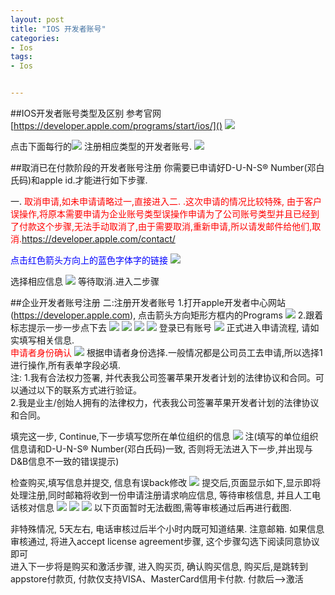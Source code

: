 ```yaml
---
layout: post
title: "IOS 开发者账号"
categories:
- Ios
tags:
- Ios


---
```


##IOS开发者账号类型及区别
参考官网
[https://developer.apple.com/programs/start/ios/]()
![](http://xjliao-images.qiniudn.com/compare_programs.png)

点击下面每行的![](http://xjliao-images.qiniudn.com/enroll_now.jpg) 注册相应类型的开发者账号.
![](http://xjliao-images.qiniudn.com/choosing_an_ios_developer_program.jpg)

##取消已在付款阶段的开发者账号注册
你需要已申请好D-U-N-S® Number(邓白氏码)和apple id.才能进行如下步骤.

一. <font color=red>取消申请,如未申请请略过一,直接进入二.
.这次申请的情况比较特殊, 由于客户误操作,将原本需要申请为企业账号类型误操作申请为了公司账号类型并且已经到了付款这个步骤,无法手动取消了,由于需要取消,重新申请,所以请发邮件给他们,取消.https://developer.apple.com/contact/</font>

<font color=blue>点击红色箭头方向上的蓝色字体字的链接</font>
![](http://xjliao-images.qiniudn.com/apple_developer_contact.jpg)

选择相应信息
![](http://xjliao-images.qiniudn.com/099BEDED-3523-44CF-BED2-735719B614D8.jpg)
等待取消.进入二步骤

##企业开发者账号注册
二:注册开发者账号
1.打开apple开发者中心网站(https://developer.apple.com), 点击箭头方向矩形方框内的Programs
![](http://xjliao-images.qiniudn.com/A187F79B-5693-473C-AE39-FF82BFFA3429.jpg)
2.跟着标志提示一步一步点下去
![](http://xjliao-images.qiniudn.com/E60AF95D-C308-47BF-926B-245C04A90A6B.jpg)
![](http://xjliao-images.qiniudn.com/017F6CCB-FA90-4611-928F-A69B4ABF4094.jpg)
![](http://xjliao-images.qiniudn.com/D636566E-D308-4244-B58A-8D446BC994F2.jpg)
![](http://xjliao-images.qiniudn.com/1DB1AC01-3ABD-4336-826F-733FDAFD0310.jpg)
登录已有账号
![](http://xjliao-images.qiniudn.com/1E085225-7B1F-4CD6-8326-B3DC3EF6BA2A.jpg)
正式进入申请流程, 请如实填写相关信息.  
<font color=red>申请者身份确认</font>
![](http://xjliao-images.qiniudn.com/234B6735-BA18-44DA-A160-D9CFE34CC243.jpg)
根据申请者身份选择.一般情况都是公司员工去申请,所以选择1进行操作,所有表单字段必填.  
注: 1.我有合法权力签署, 并代表我公司签署苹果开发者计划的法律协议和合同。可以通过以下的联系方式进行验证。  
2.我是业主/创始人拥有的法律权力，代表我公司签署苹果开发者计划的法律协议和合同。

填完这一步, Continue,下一步填写您所在单位组织的信息
![](http://xjliao-images.qiniudn.com/67FDD6FA-F575-4AEE-8DAD-521F88FFEC1F.jpg)
注(填写的单位组织信息请和D-U-N-S® Number(邓白氏码)一致, 否则将无法进入下一步,并出现与D&B信息不一致的错误提示)

检查购买,填写信息并提交, 信息有误back修改
![](http://xjliao-images.qiniudn.com/941610FB-8F5B-48FE-8D01-0E48D38538FD.jpg)
提交后,页面显示如下,显示即将处理注册,同时邮箱将收到一份申请注册请求响应信息, 等待审核信息, 并且人工电话核对信息
![](http://xjliao-images.qiniudn.com/FF433CB5-4158-476D-B1FE-8A539F666A19.jpg)
![](http://xjliao-images.qiniudn.com/BB206D1E-27E7-40C4-A728-4EEC500F5AA3.jpg)
![](http://xjliao-images.qiniudn.com/8F045524-D19F-4264-B271-B0D7B9428EB0.jpg)
以下页面暂时无法截图,需等审核通过后再进行截图.

非特殊情况, 5天左右, 电话审核过后半个小时内既可知道结果. 注意邮箱.
如果信息审核通过, 将进入accept license agreement步骤, 这个步骤勾选下阅读同意协议即可  
进入下一步将是购买和激活步骤,
进入购买页, 确认购买信息,  购买后,是跳转到appstore付款页,  付款仅支持VISA、MasterCard信用卡付款.
付款后——>激活
